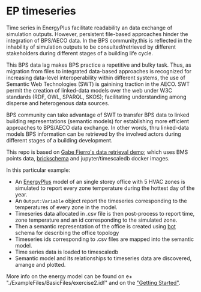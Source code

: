 # EP timeseries 

Time series in EnergyPlus facilitate
readability an data exchange of simulation outputs. However, persistent file-based approaches
hinder the integration of BPS/AECO data. In the BPS community,this is reflected
in the inhability of simulation outputs to be consulted/retrieved by different stakeholders 
during different stages of a building life cycle. 

This BPS data lag makes BPS practice a repetitive and bulky task. 
Thus, as migration from files to integrated data-based approaches is recognized
for increasing data-level interoperability within different systems,
the use of Semantic Web Technologies (SWT) is gainining traction in the AECO. 
SWT permit the creation of linked-data models over the web under W3C standards 
(RDF, OWL, SPARQL, SKOS); facilitating understanding among 
disperse and heterogenous data sources.

BPS community can take advantage of SWT to transfer BPS data
to linked building representations (semantic models) for establishing more
efficient approaches to BPS/AECO data exchange. In other words, thru linked-data
models BPS information can be retrieved by the involved actors during different stages
of a building development.

This repo is based on [Gabe Fierro's data retrieval demo](https://github.com/gtfierro/brick-data-retrieval-demo);
which uses BMS points data, [brickschema](https://brickschema.org/) and jupyter/timescaledb docker images.

In this particular example:

* An [EnergyPlus](https://energyplus.net/) model of an single storey
office with 5 HVAC zones is simulated to report every zone temperature during the hottest day of the
year. 
* An ``Output:Variable`` object report the timeseries corresponding to the temperatures of every zone in the model.
* Timeseries data allocated in .csv file is then post-process to report time, zone temperature and an id corresponding to the simulated zone.
* Then a semantic representation of the office is created using [bot](https://w3c-lbd-cg.github.io/bot/) schema for describing the office topology 
* Timeseries ids corresponding to .csv files are mapped into the semantic model. 
* Time series data is loaded to timescaledb
* Semantic model and its relationships to timeseries data  are discovered, arrange and plotted. 

More info on the energy model can be found on e+ "./ExampleFiles/BasicFiles/exercise2.idf" and
on the ["Getting Started"](https://energyplus.net/sites/default/files/pdfs_v8.3.0/GettingStarted.pdf).










 
